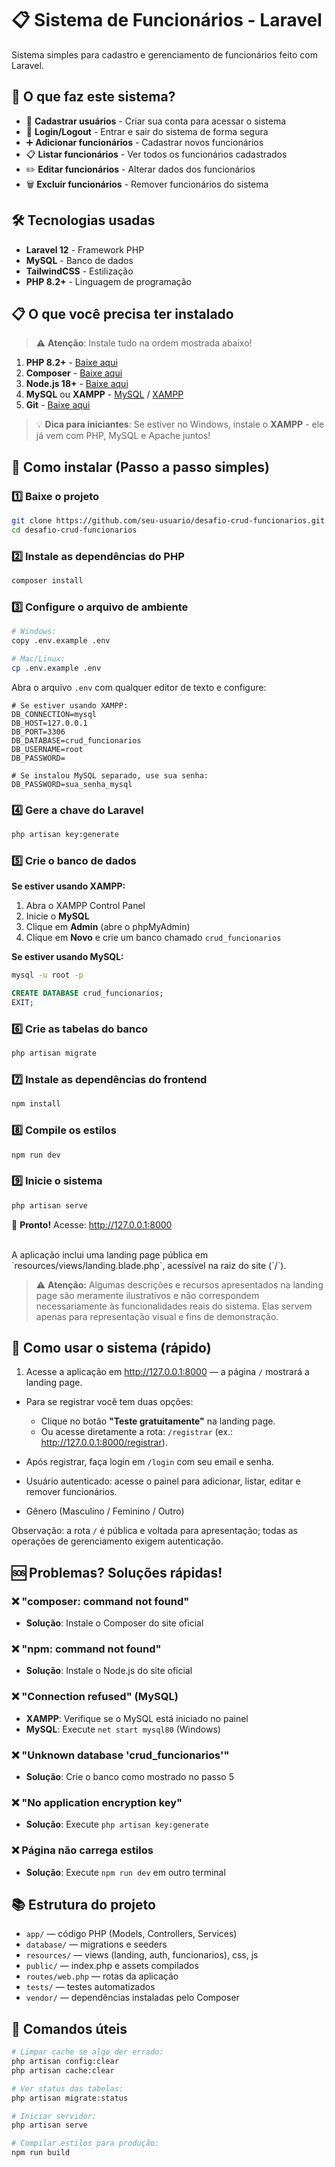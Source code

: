 # 📋 Sistema de Funcionários - Laravel

Sistema simples para cadastro e gerenciamento de funcionários feito com Laravel.

## 🎯 O que faz este sistema?

- 📝 **Cadastrar usuários** - Criar sua conta para acessar o sistema
- 👤 **Login/Logout** - Entrar e sair do sistema de forma segura
- ➕ **Adicionar funcionários** - Cadastrar novos funcionários
- 📋 **Listar funcionários** - Ver todos os funcionários cadastrados
- ✏️ **Editar funcionários** - Alterar dados dos funcionários
- 🗑️ **Excluir funcionários** - Remover funcionários do sistema

## 🛠️ Tecnologias usadas

- **Laravel 12** - Framework PHP
- **MySQL** - Banco de dados
- **TailwindCSS** - Estilização
- **PHP 8.2+** - Linguagem de programação

## 📋 O que você precisa ter instalado

> ⚠️ **Atenção**: Instale tudo na ordem mostrada abaixo!

1. **PHP 8.2+** - [Baixe aqui](https://www.php.net/downloads)
2. **Composer** - [Baixe aqui](https://getcomposer.org/download/)
3. **Node.js 18+** - [Baixe aqui](https://nodejs.org/)
4. **MySQL** ou **XAMPP** - [MySQL](https://dev.mysql.com/downloads/) / [XAMPP](https://www.apachefriends.org/)
5. **Git** - [Baixe aqui](https://git-scm.com/downloads)

> 💡 **Dica para iniciantes**: Se estiver no Windows, instale o **XAMPP** - ele já vem com PHP, MySQL e Apache juntos!

## 🚀 Como instalar (Passo a passo simples)

### 1️⃣ Baixe o projeto

```bash
git clone https://github.com/seu-usuario/desafio-crud-funcionarios.git
cd desafio-crud-funcionarios
```

### 2️⃣ Instale as dependências do PHP

```bash
composer install
```

### 3️⃣ Configure o arquivo de ambiente

```bash
# Windows:
copy .env.example .env

# Mac/Linux:
cp .env.example .env
```

Abra o arquivo `.env` com qualquer editor de texto e configure:

```env
# Se estiver usando XAMPP:
DB_CONNECTION=mysql
DB_HOST=127.0.0.1
DB_PORT=3306
DB_DATABASE=crud_funcionarios
DB_USERNAME=root
DB_PASSWORD=

# Se instalou MySQL separado, use sua senha:
DB_PASSWORD=sua_senha_mysql
```

### 4️⃣ Gere a chave do Laravel

```bash
php artisan key:generate
```

### 5️⃣ Crie o banco de dados

**Se estiver usando XAMPP:**

1. Abra o XAMPP Control Panel
2. Inicie o **MySQL**
3. Clique em **Admin** (abre o phpMyAdmin)
4. Clique em **Novo** e crie um banco chamado `crud_funcionarios`

**Se estiver usando MySQL:**

```bash
mysql -u root -p
```

```sql
CREATE DATABASE crud_funcionarios;
EXIT;
```

### 6️⃣ Crie as tabelas do banco

```bash
php artisan migrate
```

### 7️⃣ Instale as dependências do frontend

```bash
npm install
```

### 8️⃣ Compile os estilos

```bash
npm run dev
```

### 9️⃣ Inicie o sistema

```bash
php artisan serve
```

🎉 **Pronto!** Acesse: http://127.0.0.1:8000

<br>
A aplicação inclui uma landing page pública em `resources/views/landing.blade.php`, acessível na raiz do site (`/`).

> ⚠️ **Atenção:** Algumas descrições e recursos apresentados na landing page são meramente ilustrativos e não correspondem necessariamente às funcionalidades reais do sistema. Elas servem apenas para representação visual e fins de demonstração.

## 🎯 Como usar o sistema (rápido)

1. Acesse a aplicação em http://127.0.0.1:8000 — a página `/` mostrará a landing page.

- Para se registrar você tem duas opções:
  - Clique no botão **"Teste gratuitamente"** na landing page.
  - Ou acesse diretamente a rota: `/registrar` (ex.: http://127.0.0.1:8000/registrar).

- Após registrar, faça login em `/login` com seu email e senha.

- Usuário autenticado: acesse o painel para adicionar, listar, editar e remover funcionários.

- Gênero (Masculino / Feminino / Outro)

Observação: a rota `/` é pública e voltada para apresentação; todas as operações de gerenciamento exigem autenticação.

## 🆘 Problemas? Soluções rápidas!

### ❌ "composer: command not found"

- **Solução**: Instale o Composer do site oficial

### ❌ "npm: command not found"

- **Solução**: Instale o Node.js do site oficial

### ❌ "Connection refused" (MySQL)

- **XAMPP**: Verifique se o MySQL está iniciado no painel
- **MySQL**: Execute `net start mysql80` (Windows)

### ❌ "Unknown database 'crud_funcionarios'"

- **Solução**: Crie o banco como mostrado no passo 5

### ❌ "No application encryption key"

- **Solução**: Execute `php artisan key:generate`

### ❌ Página não carrega estilos

- **Solução**: Execute `npm run dev` em outro terminal

## 📚 Estrutura do projeto

- `app/` — código PHP (Models, Controllers, Services)
- `database/` — migrations e seeders
- `resources/` — views (landing, auth, funcionarios), css, js
- `public/` — index.php e assets compilados
- `routes/web.php` — rotas da aplicação
- `tests/` — testes automatizados
- `vendor/` — dependências instaladas pelo Composer

## 🔧 Comandos úteis

```bash
# Limpar cache se algo der errado:
php artisan config:clear
php artisan cache:clear

# Ver status das tabelas:
php artisan migrate:status

# Iniciar servidor:
php artisan serve

# Compilar estilos para produção:
npm run build
```
